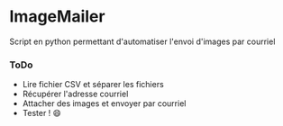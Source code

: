 # ImageMailer
Script en python permettant d'automatiser l'envoi d'images par courriel

### ToDo
* Lire fichier CSV et séparer les fichiers 
* Récupérer l'adresse courriel 
* Attacher des images et envoyer par courriel 
* Tester ! :smile:
